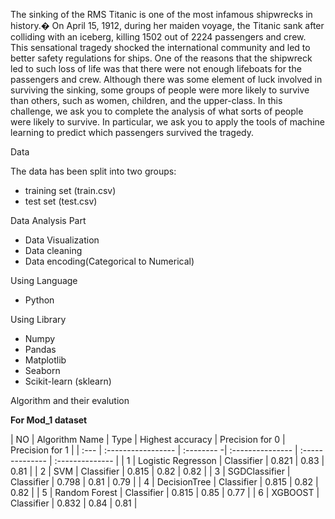 The sinking of the RMS Titanic is one of the most infamous shipwrecks in history.� On April 15, 1912, during her maiden voyage, the Titanic sank after colliding with an iceberg, killing 1502 out of 2224 passengers and crew. This sensational tragedy shocked the international community and led to better safety regulations for ships.
One of the reasons that the shipwreck led to such loss of life was that there were not enough lifeboats for the passengers and crew. Although there was some element of luck involved in surviving the sinking, some groups of people were more likely to survive than others, such as women, children, and the upper-class.
In this challenge, we ask you to complete the analysis of what sorts of people were likely to survive. In particular, we ask you to apply the tools of machine learning to predict which passengers survived the tragedy.

Data

The data has been split into two groups:
* training set (train.csv)
* test set (test.csv)

Data Analysis Part
* Data Visualization
* Data cleaning
* Data encoding(Categorical to Numerical)

Using Language
* Python

Using Library 
* Numpy 
* Pandas 
* Matplotlib
* Seaborn
* Scikit-learn (sklearn)




Algorithm and their evalution 

**For Mod_1 dataset**

|  NO  |   Algorithm Name   |   Type     | Highest accuracy | Precision for 0 | Precision for 1 | 
| :--- | :----------------- | :-------- -| :--------------- | :-------------- | :-------------- | 
|  1   | Logistic Regresson | Classifier |      0.821       |     0.83        |      0.81       |
|  2   |       SVM          | Classifier |      0.815       |     0.82        |      0.82       |
|  3   |   SGDClassifier    | Classifier |      0.798       |     0.81        |      0.79       |
|  4   |   DecisionTree     | Classifier |      0.815       |     0.82        |      0.82       |
|  5   |   Random Forest    | Classifier |      0.815       |     0.85        |      0.77       |
|  6   |      XGBOOST       | Classifier |      0.832       |     0.84        |      0.81       |
